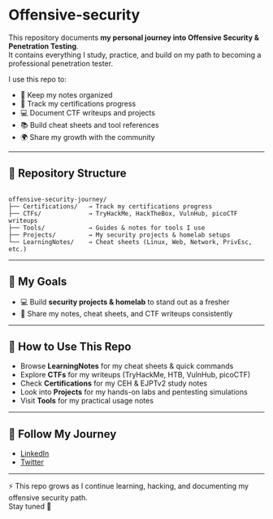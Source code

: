 # Offensive-security

This repository documents **my personal journey into Offensive Security & Penetration Testing**.  
It contains everything I study, practice, and build on my path to becoming a professional penetration tester.  

I use this repo to:  
- 📝 Keep my notes organized  
- 🎯 Track my certifications progress  
- 💻 Document CTF writeups and projects  
- 📚 Build cheat sheets and tool references  
- 🌍 Share my growth with the community  

---

## 📂 Repository Structure

```

offensive-security-journey/
├── Certifications/   → Track my certifications progress
├── CTFs/             → TryHackMe, HackTheBox, VulnHub, picoCTF writeups
├── Tools/            → Guides & notes for tools I use
├── Projects/         → My security projects & homelab setups
└── LearningNotes/    → Cheat sheets (Linux, Web, Network, PrivEsc, etc.)

```

---

## 🎯 My Goals 
- 💻 Build **security projects & homelab** to stand out as a fresher  
- 📝 Share my notes, cheat sheets, and CTF writeups consistently  

---

## 📘 How to Use This Repo
- Browse **LearningNotes** for my cheat sheets & quick commands  
- Explore **CTFs** for my writeups (TryHackMe, HTB, VulnHub, picoCTF)  
- Check **Certifications** for my CEH & EJPTv2 study notes  
- Look into **Projects** for my hands-on labs and pentesting simulations  
- Visit **Tools** for my practical usage notes  

---

## 🔗 Follow My Journey
- [LinkedIn](www.linkedin.com/in/pradhyuman-singh-pancholi-409872267)  
- [Twitter](https://x.com/prxdhxman)  

---

⚡ This repo grows as I continue learning, hacking, and documenting my offensive security path.  
Stay tuned 🚀



